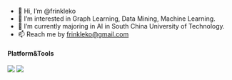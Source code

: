 - 👋 Hi, I’m @frinkleko 
- 👀 I’m interested in Graph Learning, Data Mining, Machine Learning.
- 🌱 I’m currently majoring in AI in South China University of Technology.
- 📫 Reach me by frinkleko@gmail.com

#### Platform&Tools
[![](https://img.shields.io/badge/Windows-10-2376bc?style=flat-square&logo=windows&logoColor=ffffff)](https://www.microsoft.com/windows/get-windows-10)
[![](https://img.shields.io/badge/IDE-Visual%20Studio%20Code-blue?style=flat-square&logo=visual-studio-code&logoColor=ffffff)](https://code.visualstudio.com/)
